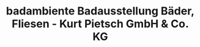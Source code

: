 ---
title: "badambiente Badausstellung Bäder, Fliesen - Kurt Pietsch GmbH & Co. KG"
url: /datteln/badambiente-badausstellung-baeder-fliesen-kurt-pietsch-gmbh-und-co-kg/
shop: Badezimmer
---
